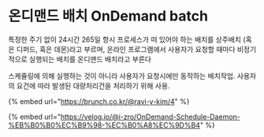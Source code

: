 # 온디맨드 배치 OnDemand batch

특정한 주기 없이 24시간 265일 항시 프로세스가 떠 있어야 하는 배치를 상주배치 (혹은 디퍼드, 혹은 데몬)라고 부르며, 온라인 프로그램에서 사용자가 요청할 때마다 비정기적으로 실행되는 배치를 온디맨드 배치라고 부른다

스케쥴링에 의해 실행하는 것이 아니라 사용자가 요청시에만 동작하는 배치작업. 사용자의 요건에 따라 발생된 대량처리건을 처리하기 위해 사용.

{% embed url="https://brunch.co.kr/@ravi-y-kim/4" %}

{% embed url="https://velog.io/@i-zro/OnDemand-Schedule-Daemon-%EB%B0%B0%EC%B9%98-%EC%B0%A8%EC%9D%B4" %}
